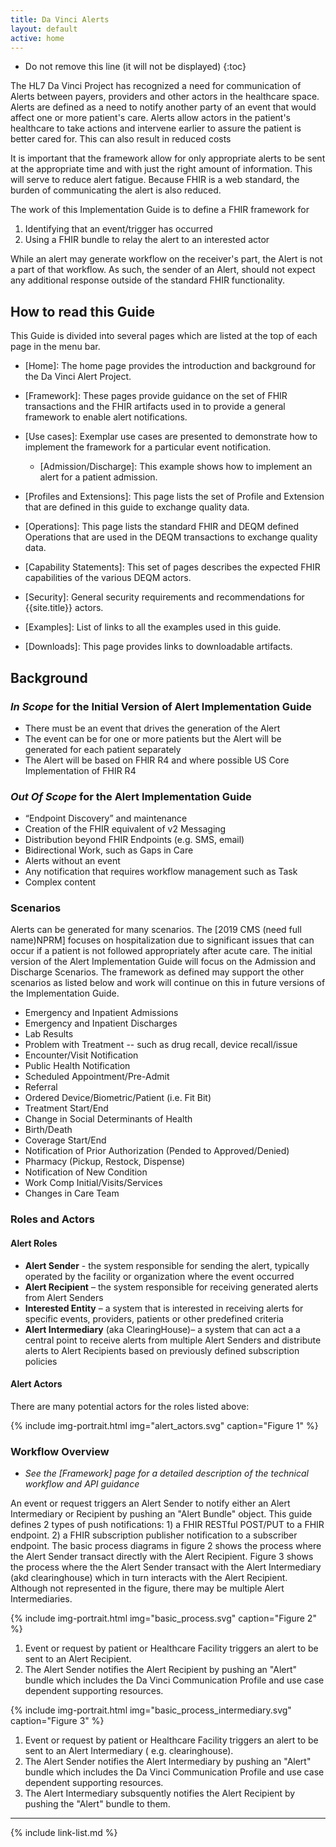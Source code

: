 ```yaml
---
title: Da Vinci Alerts
layout: default
active: home
---
```


<!-- TOC  the css styling for this is \pages\assets\css\project.css under 'markdown-toc'-->

* Do not remove this line (it will not be displayed)
{:toc}


<!-- end TOC -->

The HL7 Da Vinci Project has recognized a need for communication of
Alerts between payers, providers and other actors in the healthcare
space. Alerts are defined as a need to notify another party of an event
that would affect one or more patient's care. Alerts allow actors in the
patient's healthcare to take actions and intervene earlier to assure the
patient is better cared for. This can also result in reduced costs

It is important that the framework allow for only appropriate alerts to
be sent at the appropriate time and with just the right amount of
information. This will serve to reduce alert fatigue. Because FHIR is a
web standard, the burden of communicating the alert is also reduced.

The work of this Implementation Guide is to define a FHIR framework for

1.  Identifying that an event/trigger has occurred
1.  Using a FHIR bundle to relay the alert to an interested actor

While an alert may generate workflow on the receiver's part, the Alert
is not a part of that workflow. As such, the sender of an Alert, should
not expect any additional response outside of the standard FHIR
functionality.

## How to read this Guide

This Guide is divided into several pages which are listed at the top of each page in the menu bar.

- [Home]\: The home page provides the introduction and background for the Da Vinci Alert Project.

- [Framework]\: These pages provide guidance on the set of FHIR transactions and the FHIR artifacts used in to provide a general framework to enable alert notifications.
- [Use cases]\: Exemplar use cases are presented to demonstrate how to implement the framework for a particular event notification.
    - [Admission/Discharge]\: This example shows how to implement an alert for a patient admission.
- [Profiles and Extensions]\: This page lists the set of Profile and Extension that are defined in this guide to exchange quality data.
- [Operations]\: This page lists the standard FHIR and DEQM defined Operations that are used in the DEQM transactions to exchange quality data.
- [Capability Statements]\: This set of pages describes the expected FHIR capabilities of the various DEQM actors.
- [Security]\: General security requirements and recommendations for {{site.title}} actors.
- [Examples]\: List of links to all the examples used in this guide.
- [Downloads]\: This page provides links to downloadable artifacts.


## Background


### *In Scope* for the Initial Version of Alert Implementation Guide

- There must be an event that drives the generation of the Alert
- The event can be for one or more patients but the Alert will be
generated for each patient separately
- The Alert will be based on FHIR R4 and where possible US Core
Implementation of FHIR R4

### *Out Of Scope* for the Alert Implementation Guide
- “Endpoint Discovery” and maintenance
- Creation of the FHIR equivalent of v2 Messaging
- Distribution beyond FHIR Endpoints (e.g. SMS, email)
- Bidirectional Work, such as Gaps in Care
- Alerts without an event
- Any notification that requires workflow management such as Task
- Complex content

### Scenarios

Alerts can be generated for many scenarios. The [2019 CMS (need full name)NPRM]
focuses on hospitalization due to significant issues that can occur if a patient
is not followed appropriately after acute care. The initial version of the Alert
Implementation Guide will focus on the Admission and Discharge Scenarios. The
framework as defined may support the other scenarios as listed below and work
will continue on this in future versions of the Implementation Guide.

-   Emergency and Inpatient Admissions
-   Emergency and Inpatient Discharges
-   Lab Results
-   Problem with Treatment -- such as drug recall, device recall/issue
-   Encounter/Visit Notification
-   Public Health Notification
-   Scheduled Appointment/Pre-Admit
-   Referral
-   Ordered Device/Biometric/Patient (i.e. Fit Bit)
-   Treatment Start/End
-   Change in Social Determinants of Health
-   Birth/Death
-   Coverage Start/End
-   Notification of Prior Authorization (Pended to Approved/Denied)
-   Pharmacy (Pickup, Restock, Dispense)
-   Notification of New Condition
-   Work Comp Initial/Visits/Services
-   Changes in Care Team

### Roles and Actors

#### Alert Roles

- **Alert Sender** - the system responsible for sending the alert, typically operated by the facility or organization where the event occurred
- **Alert Recipient** – the system responsible for receiving generated alerts from Alert Senders
-  **Interested Entity** – a system that is interested in receiving alerts for specific events, providers, patients or other predefined criteria
- **Alert Intermediary** (aka ClearingHouse)– a system that can act a a central point to receive alerts from multiple Alert Senders and distribute alerts to Alert Recipients based on previously defined subscription policies

#### Alert Actors

There are many potential actors for the roles listed above:

{% include img-portrait.html img="alert_actors.svg" caption="Figure 1" %}

<!--
-   Patient/Caregivers
-   Care Team - Provider defined treatment relationship
-   Post-Acute Care Facilities
     - Inpatient
     - Outpatient
-   Pharmacy
-   Payer/Payer Partners
-   Hospitals
-   Ambulatory Care
    - Primary Care Provider
    - Specialty Provider
-   Labs
-   HIE/HIN
-   Social Services
-   Community Care
-->

### Workflow Overview

-  *See the [Framework] page for a detailed description of the technical workflow and API guidance*

An event or request triggers an Alert Sender to notify either an Alert Intermediary or Recipient by pushing an "Alert Bundle" object.  This guide defines 2 types of push notifications: 1) a FHIR RESTful POST/PUT to a FHIR endpoint. 2) a FHIR subscription publisher notification to a subscriber endpoint. The basic process diagrams in figure 2 shows the process where the Alert Sender transact directly with the Alert Recipient.  Figure 3 shows the process where the the Alert Sender transact with the Alert Intermediary (akd clearinghouse) which in turn interacts with the Alert Recipient.  Although not represented in the figure, there may be multiple Alert Intermediaries.

{% include img-portrait.html img="basic_process.svg" caption="Figure 2" %}

1. Event or request by patient or Healthcare Facility triggers an alert to be sent to an Alert Recipient.
1. The Alert Sender notifies the Alert Recipient by pushing an "Alert" bundle which includes the Da Vinci Communication Profile and use case dependent supporting resources.

{% include img-portrait.html img="basic_process_intermediary.svg"
 caption="Figure 3" %}

1. Event or request by patient or Healthcare Facility triggers an alert to be sent to an Alert Intermediary ( e.g. clearinghouse).
1. The Alert Sender notifies the Alert Intermediary by pushing an "Alert" bundle which includes the Da Vinci Communication Profile and use case dependent supporting resources.
1. The Alert Intermediary subsquently notifies the Alert Recipient by pushing the "Alert" bundle to them.


---

{% include link-list.md %}
